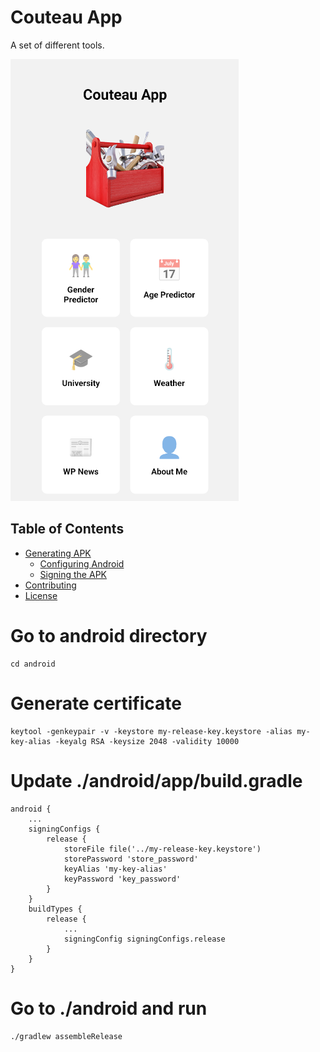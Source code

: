 # Couteau App

A set of different tools.

![alt text](image.png)

## Table of Contents
- [Generating APK](#generating-apk)
  - [Configuring Android](#configuring-android)
  - [Signing the APK](#signing-the-apk)
- [Contributing](#contributing)
- [License](#license)


# Go to android directory
``` 
cd android
``` 

# Generate certificate
``` 
keytool -genkeypair -v -keystore my-release-key.keystore -alias my-key-alias -keyalg RSA -keysize 2048 -validity 10000
``` 

# Update ./android/app/build.gradle
``` 
android {
    ...
    signingConfigs {
        release {
            storeFile file('../my-release-key.keystore')
            storePassword 'store_password'
            keyAlias 'my-key-alias'
            keyPassword 'key_password'
        }
    }
    buildTypes {
        release {
            ...
            signingConfig signingConfigs.release
        }
    }
}
```

# Go to ./android and run
``` 
./gradlew assembleRelease
```